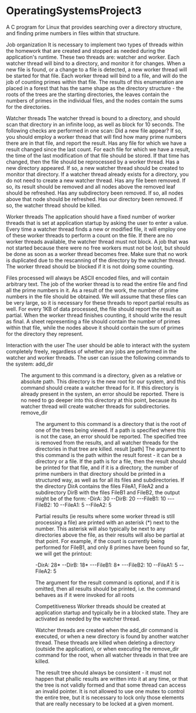 # OperatingSystemsProject3
 A C program for Linux that provides searching over a directory structure, and finding prime numbers in files within that structure.

Job organization
It is necessary to implement two types of threads within the homework that are created and stopped as needed during the application's runtime. These two threads are: watcher and worker. Each watcher thread will bind to a directory, and monitor it for changes. When a new file is found, or a change to a file is detected, a new worker thread will be started for that file. Each worker thread will bind to a file, and will do the job of counting primes within that file. The results of this enumeration are placed in a forest that has the same shape as the directory structure - the roots of the trees are the starting directories, the leaves contain the numbers of primes in the individual files, and the nodes contain the sums for the directories.

Watcher threads
The watcher thread is bound to a directory, and should scan that directory in an infinite loop, as well as block for 10 seconds. The following checks are performed in one scan:
Did a new file appear? If so, you should employ a worker thread that will find how many prime numbers there are in that file, and report the result.
Has any file for which we have a result changed since the last count. For each file for which we have a result, the time of the last modification of that file should be stored. If that time has changed, then the file should be reprocessed by a worker thread.
Has a new directory appeared. If so, a new watcher thread should be created to monitor that directory. If a watcher thread already exists for a directory, you do not need to create a new watcher thread.
Has any file been removed. If so, its result should be removed and all nodes above the removed leaf should be refreshed.
Has any subdirectory been removed. If so, all nodes above that node should be refreshed.
Has our directory been removed. If so, the watcher thread should be killed.

Worker threads
The application should have a fixed number of worker threads that is set at application startup by asking the user to enter a value. Every time a watcher thread finds a new or modified file, it will employ one of these worker threads to perform a count on the file. If there are no worker threads available, the watcher thread must not block. A job that was not started because there were no free workers must not be lost, but should be done as soon as a worker thread becomes free. Make sure that no work is duplicated due to the rescanning of the directory by the watcher thread. The worker thread should be blocked if it is not doing some counting.

Files processed will always be ASCII encoded files, and will contain arbitrary text. The job of the worker thread is to read the entire file and find all the prime numbers in it. As a result of the work, the number of prime numbers in the file should be obtained. We will assume that these files can be very large, so it is necessary for these threads to report partial results as well. For every 1KB of data processed, the file should report the result as partial. When the worker thread finishes counting, it should write the result as final. A sheet representing a file should contain the number of primes within that file, while the nodes above it should contain the sum of primes for the directory they represent.

Interaction with the user
The user should be able to interact with the system completely freely, regardless of whether any jobs are performed in the watcher and worker threads. The user can issue the following commands to the system:
add_dir <dir>
The argument to this command is a directory, given as a relative or absolute path. This directory is the new root for our system, and this command should create a watcher thread for it. If this directory is already present in the system, an error should be reported. There is no need to go deeper into this directory at this point, because its watcher thread will create watcher threads for subdirectories.
remove_dir <dir>
The argument to this command is a directory that is the root of one of the trees being viewed. If a path is specified where this is not the case, an error should be reported. The specified tree is removed from the results, and all watcher threads for the directories in that tree are killed.
result [path]
The argument to this command is the path within the result forest - it can be a directory or a file. If the path is for a file, then the result should be printed for that file, and if it is a directory, the number of prime numbers in that directory should be printed in a structured way, as well as for all its files and subdirectories. If the directory DirA contains the files FileA1, FileA2 and a subdirectory DirB with the files FileB1 and FileB2, the output might be of the form:
-DirA: 30
--DirB: 20
---FileB1: 10
---FileB2: 10
--FileA1: 5
--FileA2: 5

Partial results (ie results where some worker thread is still processing a file) are printed with an asterisk (*) next to the number. This asterisk will also typically be next to any directories above the file, as their results will also be partial at that point. For example, if the count is currently being performed for FileB1, and only 8 primes have been found so far, we will get the printout:


-DirA: 28*
--DirB: 18*
---FileB1: 8*
---FileB2: 10
--FileA1: 5
--FileA2: 5

The argument for the result command is optional, and if it is omitted, then all results should be printed, i.e. the command behaves as if it were invoked for all roots


Competitiveness
Worker threads should be created at application startup and typically be in a blocked state. They are activated as needed by the watcher thread.

Watcher threads are created when the add_dir command is executed, or when a new directory is found by another watcher thread. These threads are killed when deleting a directory (outside the application), or when executing the remove_dir command for the root, when all watcher threads in that tree are killed.

The result tree should always be consistent - it must not happen that phallic results are written into it at any time, or that the tree is not validly formed and that some thread can access an invalid pointer. It is not allowed to use one mutex to control the entire tree, but it is necessary to lock only those elements that are really necessary to be locked at a given moment.
